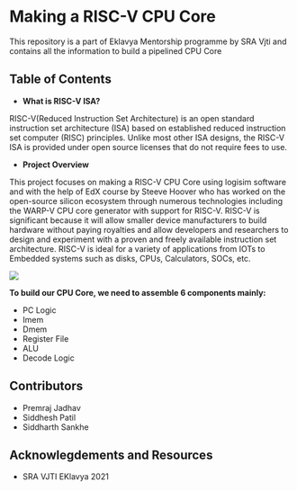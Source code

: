 # Making a RISC-V CPU Core
This repository is a part of Eklavya Mentorship programme by SRA Vjti and contains all the information to build a pipelined CPU Core
## Table of Contents
* **What is RISC-V ISA?**

RISC-V(Reduced Instruction Set Architecture) is an open standard instruction set architecture (ISA)
based on established reduced instruction set computer (RISC) principles. Unlike most other ISA
designs, the RISC-V ISA is provided under open source licenses that do not require fees to use.
* **Project Overview**

This project focuses on making a RISC-V CPU Core using logisim software and with the help of
EdX course by Steeve Hoover who has worked on the open-source silicon ecosystem through
numerous technologies including the WARP-V CPU core generator with support for RISC-V.
RISC-V is significant because it will allow smaller device manufacturers to build hardware
without paying royalties and allow developers and researchers to design and experiment with a
proven and freely available instruction set architecture. RISC-V is ideal for a variety of
applications from IOTs to Embedded systems such as disks, CPUs, Calculators, SOCs, etc.

![](https://github.com/siddharth23-8/RISC-V/blob/Main/CPU_SNAP.png)

**To build our CPU Core, we need to assemble 6 components mainly:**
* PC Logic
* Imem
* Dmem
* Register File
* ALU
* Decode Logic

## Contributors
* Premraj Jadhav
* Siddhesh Patil
* Siddharth Sankhe
## Acknowlegdements and Resources
* SRA VJTI EKlavya 2021
